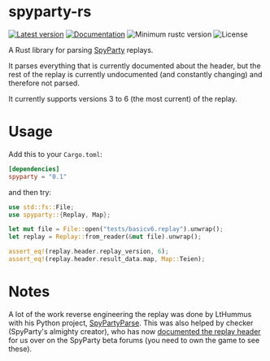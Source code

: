 # spyparty-rs

[![Latest version](https://img.shields.io/crates/v/spyparty.svg)](https://crates.io/crates/spyparty)
[![Documentation](https://docs.rs/spyparty/badge.svg)](https://docs.rs/spyparty)
![Minimum rustc version](https://img.shields.io/badge/rustc-1.34+-yellow.svg)
![License](https://img.shields.io/crates/l/spyparty.svg)

A Rust library for parsing [SpyParty][1] replays.

It parses everything that is currently documented about the header, but the rest of the replay is currently undocumented (and constantly changing) and therefore not parsed.

It currently supports versions 3 to 6 (the most current) of the replay.

# Usage

Add this to your `Cargo.toml`:

```toml
[dependencies]
spyparty = "0.1"
```

and then try:

```rust
use std::fs::File;
use spyparty::{Replay, Map};

let mut file = File::open("tests/basicv6.replay").unwrap();
let replay = Replay::from_reader(&mut file).unwrap();

assert_eq!(replay.header.replay_version, 6);
assert_eq!(replay.header.result_data.map, Map::Teien);
```

# Notes

A lot of the work reverse engineering the replay was done by LtHummus with his Python project, [SpyPartyParse][2]. This was also helped by checker (SpyParty's almighty creator), who has now [documented
the replay header][3] for us over on the SpyParty beta forums (you need to own the game to see these).

[1]: http://www.spyparty.com
[2]: https://github.com/LtHummus/SpyPartyParse
[3]: https://secure.spyparty.com/beta/forums/viewtopic.php?f=8&t=2309
